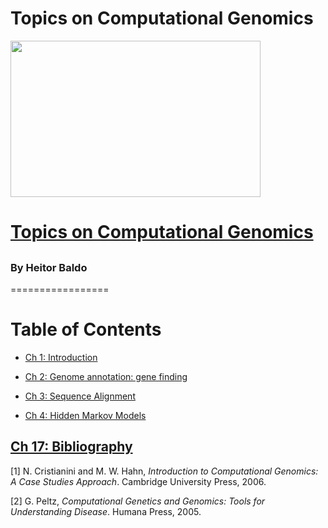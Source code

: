 # Topics on Computational Genomics
<img src="" data-canonical-src="" width="400" height="250" />

# [Topics on Computational Genomics]()

## []()

### By Heitor Baldo

=================

Table of Contents
=================

  * [Ch 1: Introduction](#ch-1-)
  
  * [Ch 2: Genome annotation: gene finding](#ch-2-)
  
  * [Ch 3: Sequence Alignment](#ch-3-)
  
  * [Ch 4: Hidden Markov Models](#ch-3-)
  
  
##  [Ch 17: Bibliography](#ch-6-)

[1] N. Cristianini and M. W. Hahn, <i>Introduction to Computational Genomics: A Case Studies Approach</i>. Cambridge University Press, 2006.<br>

[2] G. Peltz, <i>Computational Genetics and Genomics: Tools for Understanding Disease</i>. Humana Press, 2005.<br>
